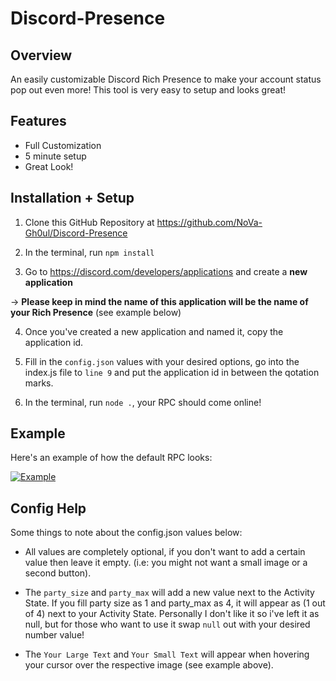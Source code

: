 # Discord-Presence

## Overview

An easily customizable Discord Rich Presence to make your account status pop out even more! This tool is very easy to setup and looks great!

## Features

- Full Customization
- 5 minute setup
- Great Look!

## Installation + Setup

1. Clone this GitHub Repository at https://github.com/NoVa-Gh0ul/Discord-Presence

2. In the terminal, run `npm install`

3. Go to https://discord.com/developers/applications and create a **new application**

-> **Please keep in mind the name of this application will be the name of your Rich Presence** (see example below)

4. Once you've created a new application and named it, copy the application id.

5. Fill in the `config.json` values with your desired options, go into the index.js file to `line 9` and put the application id in between the qotation marks.

6. In the terminal, run `node .`, your RPC should come online!

## Example

Here's an example of how the default RPC looks:

[![Example](https://cdn.discordapp.com/attachments/1202492769545883709/1217894175660445706/Screenshot_2024-03-14_135531.png?ex=6605af56&is=65f33a56&hm=448ef4f2d352c74ef1dc23cc19eba07c58b6a73250a8153e6f5fa91e980a7296&)](https://github.com/NoVa-Gh0ul/Discord-Presence)

## Config Help

Some things to note about the config.json values below:

- All values are completely optional, if you don't want to add a certain value then leave it empty. (i.e: you might not want a small image or a second button).

- The `party_size` and `party_max` will add a new value next to the Activity State. If you fill party size as 1 and party_max as 4, it will appear as (1 out of 4) next to your Activity State. Personally I don't like it so i've left it as null, but for those who want to use it swap `null` out with your desired number value!

- The `Your Large Text` and `Your Small Text` will appear when hovering your cursor over the respective image (see example above).